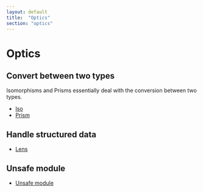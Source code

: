 ```yaml
---
layout: default
title:  "Optics"
section: "optics"
---
```


# Optics

## Convert between two types

Isomorphisms and Prisms essentially deal with the conversion between two types.

-   [Iso](tut/iso.html)
-   [Prism](tut/prism.html)

## Handle structured data
-   [Lens](tut/lens.html)

## Unsafe module

- [Unsafe module](tut/unsafe_module.html)